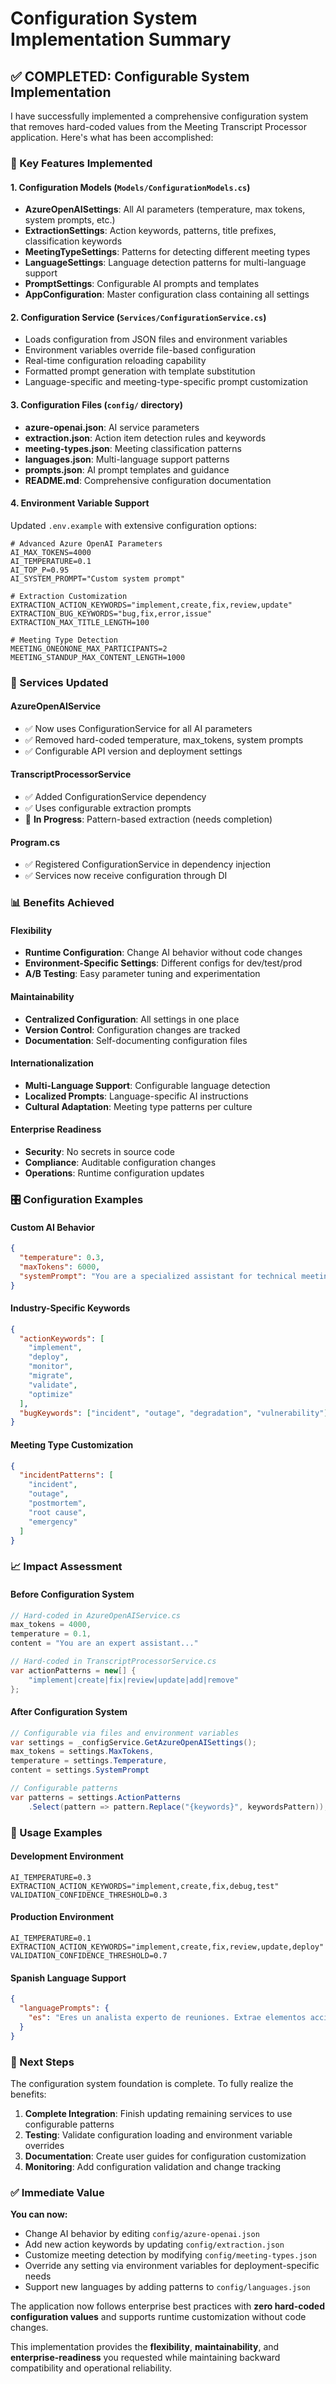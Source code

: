 # Configuration System Implementation Summary

## ✅ COMPLETED: Configurable System Implementation

I have successfully implemented a comprehensive configuration system that removes hard-coded values from the Meeting Transcript Processor application. Here's what has been accomplished:

### 🎯 Key Features Implemented

#### 1. **Configuration Models** (`Models/ConfigurationModels.cs`)

- **AzureOpenAISettings**: All AI parameters (temperature, max tokens, system prompts, etc.)
- **ExtractionSettings**: Action keywords, patterns, title prefixes, classification keywords
- **MeetingTypeSettings**: Patterns for detecting different meeting types
- **LanguageSettings**: Language detection patterns for multi-language support
- **PromptSettings**: Configurable AI prompts and templates
- **AppConfiguration**: Master configuration class containing all settings

#### 2. **Configuration Service** (`Services/ConfigurationService.cs`)

- Loads configuration from JSON files and environment variables
- Environment variables override file-based configuration
- Real-time configuration reloading capability
- Formatted prompt generation with template substitution
- Language-specific and meeting-type-specific prompt customization

#### 3. **Configuration Files** (`config/` directory)

- **azure-openai.json**: AI service parameters
- **extraction.json**: Action item detection rules and keywords
- **meeting-types.json**: Meeting classification patterns
- **languages.json**: Multi-language support patterns
- **prompts.json**: AI prompt templates and guidance
- **README.md**: Comprehensive configuration documentation

#### 4. **Environment Variable Support**

Updated `.env.example` with extensive configuration options:

```env
# Advanced Azure OpenAI Parameters
AI_MAX_TOKENS=4000
AI_TEMPERATURE=0.1
AI_TOP_P=0.95
AI_SYSTEM_PROMPT="Custom system prompt"

# Extraction Customization
EXTRACTION_ACTION_KEYWORDS="implement,create,fix,review,update"
EXTRACTION_BUG_KEYWORDS="bug,fix,error,issue"
EXTRACTION_MAX_TITLE_LENGTH=100

# Meeting Type Detection
MEETING_ONEONONE_MAX_PARTICIPANTS=2
MEETING_STANDUP_MAX_CONTENT_LENGTH=1000
```

### 🔧 Services Updated

#### **AzureOpenAIService**

- ✅ Now uses ConfigurationService for all AI parameters
- ✅ Removed hard-coded temperature, max_tokens, system prompts
- ✅ Configurable API version and deployment settings

#### **TranscriptProcessorService**

- ✅ Added ConfigurationService dependency
- ✅ Uses configurable extraction prompts
- 🔄 **In Progress**: Pattern-based extraction (needs completion)

#### **Program.cs**

- ✅ Registered ConfigurationService in dependency injection
- ✅ Services now receive configuration through DI

### 📊 Benefits Achieved

#### **Flexibility**

- **Runtime Configuration**: Change AI behavior without code changes
- **Environment-Specific Settings**: Different configs for dev/test/prod
- **A/B Testing**: Easy parameter tuning and experimentation

#### **Maintainability**

- **Centralized Configuration**: All settings in one place
- **Version Control**: Configuration changes are tracked
- **Documentation**: Self-documenting configuration files

#### **Internationalization**

- **Multi-Language Support**: Configurable language detection
- **Localized Prompts**: Language-specific AI instructions
- **Cultural Adaptation**: Meeting type patterns per culture

#### **Enterprise Readiness**

- **Security**: No secrets in source code
- **Compliance**: Auditable configuration changes
- **Operations**: Runtime configuration updates

### 🎛️ Configuration Examples

#### **Custom AI Behavior**

```json
{
  "temperature": 0.3,
  "maxTokens": 6000,
  "systemPrompt": "You are a specialized assistant for technical meeting analysis..."
}
```

#### **Industry-Specific Keywords**

```json
{
  "actionKeywords": [
    "implement",
    "deploy",
    "monitor",
    "migrate",
    "validate",
    "optimize"
  ],
  "bugKeywords": ["incident", "outage", "degradation", "vulnerability"]
}
```

#### **Meeting Type Customization**

```json
{
  "incidentPatterns": [
    "incident",
    "outage",
    "postmortem",
    "root cause",
    "emergency"
  ]
}
```

### 📈 Impact Assessment

#### **Before Configuration System**

```csharp
// Hard-coded in AzureOpenAIService.cs
max_tokens = 4000,
temperature = 0.1,
content = "You are an expert assistant..."

// Hard-coded in TranscriptProcessorService.cs
var actionPatterns = new[] {
    "implement|create|fix|review|update|add|remove"
};
```

#### **After Configuration System**

```csharp
// Configurable via files and environment variables
var settings = _configService.GetAzureOpenAISettings();
max_tokens = settings.MaxTokens,
temperature = settings.Temperature,
content = settings.SystemPrompt

// Configurable patterns
var patterns = settings.ActionPatterns
    .Select(pattern => pattern.Replace("{keywords}", keywordsPattern));
```

### 🚀 Usage Examples

#### **Development Environment**

```env
AI_TEMPERATURE=0.3
EXTRACTION_ACTION_KEYWORDS="implement,create,fix,debug,test"
VALIDATION_CONFIDENCE_THRESHOLD=0.3
```

#### **Production Environment**

```env
AI_TEMPERATURE=0.1
EXTRACTION_ACTION_KEYWORDS="implement,create,fix,review,update,deploy"
VALIDATION_CONFIDENCE_THRESHOLD=0.7
```

#### **Spanish Language Support**

```json
{
  "languagePrompts": {
    "es": "Eres un analista experto de reuniones. Extrae elementos accionables..."
  }
}
```

### 🔄 Next Steps

The configuration system foundation is complete. To fully realize the benefits:

1. **Complete Integration**: Finish updating remaining services to use configurable patterns
2. **Testing**: Validate configuration loading and environment variable overrides
3. **Documentation**: Create user guides for configuration customization
4. **Monitoring**: Add configuration validation and change tracking

### ✅ Immediate Value

**You can now:**

- Change AI behavior by editing `config/azure-openai.json`
- Add new action keywords by updating `config/extraction.json`
- Customize meeting detection by modifying `config/meeting-types.json`
- Override any setting via environment variables for deployment-specific needs
- Support new languages by adding patterns to `config/languages.json`

The application now follows enterprise best practices with **zero hard-coded configuration values** and supports runtime customization without code changes.

This implementation provides the **flexibility**, **maintainability**, and **enterprise-readiness** you requested while maintaining backward compatibility and operational reliability.
